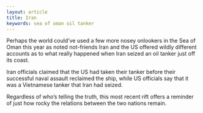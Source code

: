 ```yaml
---
layout: article
title: Iran
keywords: sea of oman oil tanker
---
```


Perhaps the world could’ve used a few more nosey onlookers in the Sea of Oman this year as noted not-friends Iran and the US offered wildly different accounts as to what really happened when Iran seized an oil tanker just off its coast.

Iran officials claimed that the US had taken their tanker before their successful naval assault reclaimed the ship, while US officials say that it was a Vietnamese tanker that Iran had seized.

Regardless of who’s telling the truth, this most recent rift offers a reminder of just how rocky the relations between the two nations remain.
